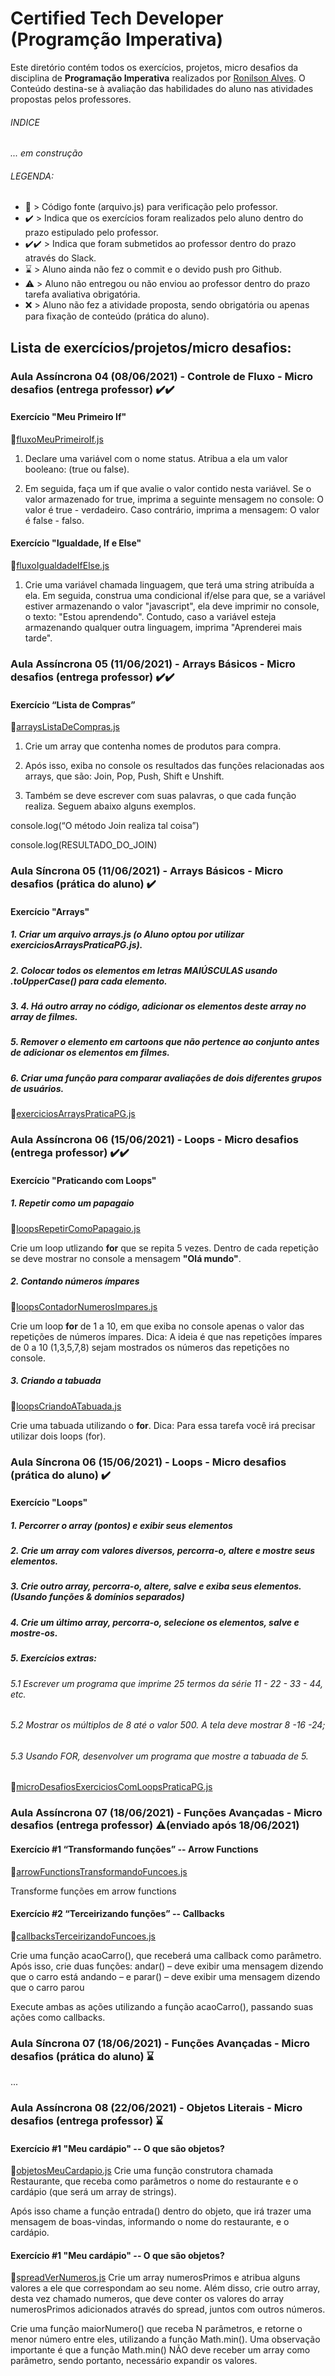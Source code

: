 # Certified Tech Developer (Programção Imperativa)
Este diretório contém todos os exercícios, projetos, micro desafios da disciplina de <b>Programação Imperativa</b> realizados por [Ronilson Alves](https://linkedin.com/in/ronilsonalves).
O Conteúdo destina-se à avaliação das habilidades do aluno nas atividades propostas pelos professores.

###### INDICE
<i>... em construção</i>

###### LEGENDA:
- 📄 > Código fonte (arquivo.js) para verificação pelo professor.
- ✔️ > Indica que os exercícios foram realizados pelo aluno dentro do prazo estipulado pelo professor.
- ✔️✔️ > Indica que foram submetidos ao professor dentro do prazo através do Slack.
- ⌛ > Aluno ainda não fez o commit e o devido push pro Github.
- ⚠️ > Aluno não entregou ou não enviou ao professor dentro do prazo tarefa avaliativa obrigatória.
- ❌ > Aluno não fez a atividade proposta, sendo obrigatória ou apenas para fixação de conteúdo (prática do aluno).

## Lista de exercícios/projetos/micro desafios:

### Aula Assíncrona 04 (08/06/2021) - Controle de Fluxo - Micro desafios (entrega professor) ✔️✔️
#### Exercício "Meu  Primeiro If"
📄[fluxoMeuPrimeiroIf.js](/ProgramacaoImperativa/Aula04/fluxoMeuPrimeiroIf.js) 
1. Declare uma variável com o nome status. Atribua a ela um valor booleano: (true ou false).

2. Em seguida, faça um if que avalie o valor contido nesta variável. Se o valor armazenado for true, imprima a seguinte mensagem no console: O valor é true - verdadeiro. Caso contrário, imprima a mensagem: O valor é false - falso.

#### Exercício "Igualdade, If e Else"
📄[fluxoIgualdadeIfElse.js](/ProgramacaoImperativa/Aula04/fluxoIgualdadeIfElse.js) 
1. Crie uma variável chamada linguagem, que terá uma string atribuída a ela. Em seguida, construa uma condicional if/else para que, se a variável estiver armazenando o valor "javascript", ela deve imprimir no console, o texto: "Estou aprendendo". Contudo, caso a variável esteja armazenando qualquer outra linguagem, imprima "Aprenderei mais tarde".

### Aula Assíncrona 05 (11/06/2021) - Arrays Básicos - Micro desafios (entrega professor) ✔️✔️
#### Exercício “Lista de Compras”
📄[arraysListaDeCompras.js](/ProgramacaoImperativa/Aula05/arraysBasicosListaDeCompras.js) 
1. Crie um array que contenha nomes de produtos para compra. 

2. Após isso, exiba no console os resultados das funções relacionadas aos arrays, que são: Join, Pop, Push, Shift e Unshift. 

3. Também se deve escrever com suas palavras, o que cada função realiza. Seguem abaixo alguns exemplos.

console.log(“O método Join realiza tal coisa”)

console.log(RESULTADO_DO_JOIN)

### Aula Síncrona 05 (11/06/2021) - Arrays Básicos - Micro desafios (prática do aluno) ✔️
#### Exercício "Arrays"
##### 1. Criar um arquivo arrays.js (o Aluno optou por utilizar exerciciosArraysPraticaPG.js).
##### 2. Colocar todos os elementos em letras MAIÚSCULAS usando .toUpperCase() para cada elemento.
##### 3. 4. Há outro array no código, adicionar os elementos deste array no array de filmes.
##### 5. Remover o elemento em cartoons que não pertence ao conjunto antes de adicionar os elementos em filmes.
##### 6. Criar uma função para comparar avaliações de dois diferentes grupos de usuários.
📄[exerciciosArraysPraticaPG.js](/ProgramacaoImperativa/Aula05/exerciciosArraysPraticaPG.js)

### Aula Assíncrona 06 (15/06/2021) - Loops - Micro desafios (entrega professor) ✔️✔️
#### Exercício "Praticando com Loops"
##### 1. Repetir como um papagaio
📄[loopsRepetirComoPapagaio.js](/ProgramacaoImperativa/Aula06/loopsRepetirComoPapagaio.js) 

Crie um loop utlizando <b>for</b> que se repita 5 vezes. Dentro de cada repetição se deve mostrar no console a mensagem <b>"Olá mundo"</b>.

##### 2. Contando números ímpares
📄[loopsContadorNumerosImpares.js](/ProgramacaoImperativa/Aula06/loopsContadorNumerosImpares.js)

Crie um loop <b>for</b> de 1 a 10, em que exiba no console apenas o valor das repetições de números ímpares. Dica: A ideia é que nas repetições ímpares de 0 a 10 (1,3,5,7,8) sejam mostrados os números das repetições no console.

##### 3. Criando a tabuada
📄[loopsCriandoATabuada.js](/ProgramacaoImperativa/Aula06/loopsCriandoATabuada.js)

Crie uma tabuada utilizando o <b>for</b>. Dica: Para essa tarefa você irá precisar utilizar dois loops (for).

### Aula Síncrona 06 (15/06/2021) - Loops - Micro desafios (prática do aluno) ✔️
#### Exercício "Loops"
##### 1. Percorrer o array (pontos) e exibir seus elementos
##### 2. Crie um array com valores diversos, percorra-o, altere e mostre seus elementos.
##### 3. Crie outro array, percorra-o, altere, salve e exiba seus elementos. (Usando funções & domínios separados)
##### 4. Crie um último array, percorra-o, selecione os elementos, salve e mostre-os.
##### 5. Exercícios extras:
###### 5.1 Escrever um programa que imprime 25 termos da série 11 - 22 - 33 - 44, etc. 
###### 5.2 Mostrar os múltiplos de 8 até o valor 500. A tela deve mostrar 8 -16 -24;
###### 5.3 Usando FOR, desenvolver um programa que mostre a tabuada de 5.
📄[microDesafiosExerciciosComLoopsPraticaPG.js](/ProgramacaoImperativa/Aula06/microDesafiosExerciciosComLoopsPraticaPG.js)

### Aula Assíncrona 07 (18/06/2021) - Funções Avançadas - Micro desafios (entrega professor) ⚠️(enviado após 18/06/2021)
#### Exercício #1 “Transformando funções” -- Arrow Functions
📄[arrowFunctionsTransformandoFuncoes.js](/ProgramacaoImperativa/Aula07/arrowFunctionsTransformandoFuncoes.js)

Transforme funções em arrow functions

#### Exercício #2 “Terceirizando funções” -- Callbacks
📄[callbacksTerceirizandoFuncoes.js](/ProgramacaoImperativa/Aula07/callbacksTerceirizandoFuncoes.js)

Crie uma função acaoCarro(), que receberá uma callback como parâmetro. Após isso, crie duas funções: andar() – deve exibir uma mensagem dizendo que o carro está andando – e parar() – deve exibir uma mensagem dizendo que o carro parou

Execute ambas as ações utilizando a função acaoCarro(), passando suas ações como callbacks.

### Aula Síncrona 07 (18/06/2021) - Funções Avançadas - Micro desafios (prática do aluno) ⌛
...

### Aula Assíncrona 08 (22/06/2021) - Objetos Literais - Micro desafios (entrega professor) ⌛
#### Exercício #1 "Meu cardápio" -- O que são objetos?
📄[objetosMeuCardapio.js](/ProgramacaoImperativa/Aula08/objetosMeuCardapio.js)
Crie uma função construtora chamada Restaurante, que receba como parâmetros o nome do restaurante e o cardápio (que será um array de strings).

Após isso chame a função entrada() dentro do objeto, que irá trazer uma mensagem de boas-vindas, informando o nome do restaurante, e o cardápio.
#### Exercício #1 "Meu cardápio" -- O que são objetos?
📄[spreadVerNumeros.js](/ProgramacaoImperativa/Aula08/spreadVerNumeros.js)
Crie um array numerosPrimos e atribua alguns valores a ele que correspondam ao seu nome. Além disso, crie outro array, desta vez chamado numeros, que deve conter os valores do array numerosPrimos adicionados através do spread, juntos com outros números.

Crie uma função maiorNumero() que receba N parâmetros, e retorne o menor número entre eles, utilizando a função Math.min(). Uma observação importante é que a função Math.min() NÃO deve receber um array como parâmetro, sendo portanto, necessário expandir os valores.